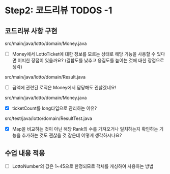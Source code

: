# Step2: 코드리뷰 TODOS -1

## 코드리뷰 사항 구현

src/main/java/lotto/domain/Money.java

- [ ] Money에서 LottoTicket에 대한 정보를 모르는 상태로 해당 기능을 사용할 수 있다면 어떠한 장점이 있을까요?
  (결합도를 낮추고 응집도를 높이는 것에 대한 장점으로 생각)

src/main/java/lotto/domain/Result.java

- [ ] 금액에 관련된 로직은 Money에서 담당해도 괜찮겠네요!

src/main/java/lotto/domain/Money.java

- [x] ticketCount를 long타입으로 관리하는 이유?

src/test/java/lotto/domain/ResultTest.java

- [X] Map을 비교하는 것이 아닌 해당 Rank의 수를 가져오거나 일치하는지 확인하는 기능을 추가하는 것도 괜찮을 것 같은데 어떻게 생각하시나요?

## 수업 내용 적용

- [ ] LottoNumber의 값은 1~45으로 한정되므로 객체를 캐싱하여 사용하는 방법